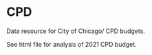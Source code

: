 # CPD

Data resource for City of Chicago/ CPD budgets.

See html file for analysis of 2021 CPD budget.
